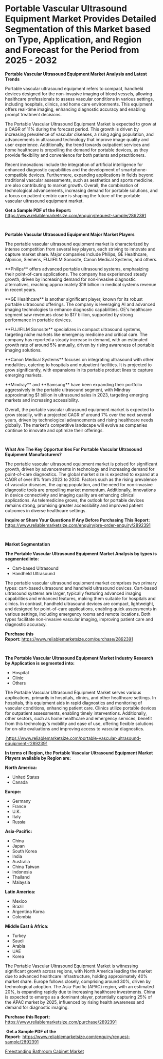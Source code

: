 <p><h1>Portable Vascular Ultrasound Equipment Market Provides Detailed Segmentation of this Market based on Type, Application, and Region and Forecast for the Period from 2025 - 2032</h1></p><p><strong>Portable Vascular Ultrasound Equipment Market Analysis and Latest Trends</strong></p>
<p><p>Portable vascular ultrasound equipment refers to compact, handheld devices designed for the non-invasive imaging of blood vessels, allowing healthcare professionals to assess vascular conditions in various settings, including hospitals, clinics, and home care environments. This equipment offers real-time imaging, enhancing diagnostic accuracy and enabling prompt treatment decisions.</p><p>The Portable Vascular Ultrasound Equipment Market is expected to grow at a CAGR of 11% during the forecast period. This growth is driven by increasing prevalence of vascular diseases, a rising aging population, and advancements in ultrasound technology that improve image quality and user experience. Additionally, the trend towards outpatient services and home healthcare is propelling the demand for portable devices, as they provide flexibility and convenience for both patients and practitioners.</p><p>Recent innovations include the integration of artificial intelligence for enhanced diagnostic capabilities and the development of smartphone-compatible devices. Furthermore, expanding applications in fields beyond traditional vascular assessments, such as aesthetics and sports medicine, are also contributing to market growth. Overall, the combination of technological advancements, increasing demand for portable solutions, and a focus on patient-centric care is shaping the future of the portable vascular ultrasound equipment market.</p></p>
<p><strong>Get a Sample PDF of the Report:&nbsp;</strong> <a href="https://www.reliablemarketsize.com/enquiry/request-sample/2892391?utm_campaign=3386&utm_medium=2&utm_source=Github&utm_content=ia&utm_term=15032025&utm_id=portable-vascular-ultrasound-equipment">https://www.reliablemarketsize.com/enquiry/request-sample/2892391</a></p>
<p>&nbsp;</p>
<p><strong>Portable Vascular Ultrasound Equipment Major Market Players</strong></p>
<p><p>The portable vascular ultrasound equipment market is characterized by intense competition from several key players, each striving to innovate and capture market share. Major companies include Philips, GE Healthcare, Alpinion, Siemens, FUJIFILM Sonosite, Canon Medical Systems, and others. </p><p>**Philips** offers advanced portable ultrasound systems, emphasizing their point-of-care applications. The company has experienced steady growth, driven by increasing demand for non-invasive diagnostic alternatives, reaching approximately $19 billion in medical systems revenue in recent years.</p><p>**GE Healthcare** is another significant player, known for its robust portable ultrasound offerings. The company is leveraging AI and advanced imaging technologies to enhance diagnostic capabilities. GE's healthcare segment saw revenues close to $17 billion, supported by strong performance in portable devices.</p><p>**FUJIFILM Sonosite** specializes in compact ultrasound systems, targeting niche markets like emergency medicine and critical care. The company has reported a steady increase in demand, with an estimated growth rate of around 5% annually, driven by rising awareness of portable imaging solutions.</p><p>**Canon Medical Systems** focuses on integrating ultrasound with other modalities, catering to hospitals and outpatient facilities. It is projected to grow significantly, with expansions in its portable product lines to capture emerging markets.</p><p>**Mindray** and **Samsung** have been expanding their portfolio aggressively in the portable ultrasound segment, with Mindray approximating $1 billion in ultrasound sales in 2023, targeting emerging markets and increasing accessibility.</p><p>Overall, the portable vascular ultrasound equipment market is expected to grow steadily, with a projected CAGR of around 7% over the next several years, driven by technological advancements and rising healthcare needs globally. The market's competitive landscape will evolve as companies continue to innovate and optimize their offerings.</p></p>
<p>&nbsp;</p>
<p><strong>What Are The Key Opportunities For Portable Vascular Ultrasound Equipment Manufacturers?</strong></p>
<p><p>The portable vascular ultrasound equipment market is poised for significant growth, driven by advancements in technology and increasing demand for point-of-care diagnostics. The global market size is expected to expand at a CAGR of over 8% from 2023 to 2030. Factors such as the rising prevalence of vascular diseases, the aging population, and the need for non-invasive diagnostic tools are propelling market momentum. Additionally, innovations in device connectivity and imaging quality are enhancing clinical applications. As telemedicine grows, the outlook for portable devices remains strong, promising greater accessibility and improved patient outcomes in diverse healthcare settings.</p></p>
<p><strong>Inquire or Share Your Questions If Any Before Purchasing This Report:</strong> <a href="https://www.reliablemarketsize.com/enquiry/pre-order-enquiry/2892391?utm_campaign=3386&utm_medium=2&utm_source=Github&utm_content=ia&utm_term=15032025&utm_id=portable-vascular-ultrasound-equipment">https://www.reliablemarketsize.com/enquiry/pre-order-enquiry/2892391</a></p>
<p>&nbsp;</p>
<p><strong>Market Segmentation</strong></p>
<p><strong>The Portable Vascular Ultrasound Equipment Market Analysis by types is segmented into:</strong></p>
<p><ul><li> Cart-based Ultrasound</li><li>Handheld Ultrasound </li></ul></p>
<p><p>The portable vascular ultrasound equipment market comprises two primary types: cart-based ultrasound and handheld ultrasound devices. Cart-based ultrasound systems are larger, typically featuring advanced imaging capabilities and enhanced features, making them suitable for hospitals and clinics. In contrast, handheld ultrasound devices are compact, lightweight, and designed for point-of-care applications, enabling quick assessments in various settings, including emergency rooms and remote locations. Both types facilitate non-invasive vascular imaging, improving patient care and diagnostic accuracy.</p></p>
<p><strong>Purchase this Report:&nbsp;</strong><a href="https://www.reliablemarketsize.com/purchase/2892391?utm_campaign=3386&utm_medium=2&utm_source=Github&utm_content=ia&utm_term=15032025&utm_id=portable-vascular-ultrasound-equipment">https://www.reliablemarketsize.com/purchase/2892391</a></p>
<p>&nbsp;</p>
<p><strong>The Portable Vascular Ultrasound Equipment Market Industry Research by Application is segmented into:</strong></p>
<p><ul><li> Hospital</li><li>Clinic</li><li>Others </li></ul></p>
<p><p>The Portable Vascular Ultrasound Equipment Market serves various applications, primarily in hospitals, clinics, and other healthcare settings. In hospitals, this equipment aids in rapid diagnostics and monitoring of vascular conditions, enhancing patient care. Clinics utilize portable devices for outpatient assessments, enabling timely interventions. Additionally, other sectors, such as home healthcare and emergency services, benefit from this technology's mobility and ease of use, offering flexible solutions for on-site evaluations and improving access to vascular diagnostics.</p></p>
<p><a href="https://www.reliablemarketsize.com/portable-vascular-ultrasound-equipment-r2892391?utm_campaign=3386&utm_medium=2&utm_source=Github&utm_content=ia&utm_term=15032025&utm_id=portable-vascular-ultrasound-equipment">&nbsp;https://www.reliablemarketsize.com/portable-vascular-ultrasound-equipment-r2892391</a></p>
<p><strong>In terms of Region, the Portable Vascular Ultrasound Equipment Market Players available by Region are:</strong></p>
<p>
    <p> <strong> North America: </strong>
        <ul>
            <li>United States</li>
            <li>Canada</li>
        </ul>
        </p> 
    <p> <strong> Europe: </strong>
        <ul>
            <li>Germany</li>
            <li>France</li>
            <li>U.K.</li>
            <li>Italy</li>
            <li>Russia</li>
        </ul>
        </p> 
    <p> <strong> Asia-Pacific: </strong>
        <ul>
            <li>China</li>
            <li>Japan</li>
            <li>South Korea</li>
            <li>India</li>
            <li>Australia</li>
            <li>China Taiwan</li>
            <li>Indonesia</li>
            <li>Thailand</li>
            <li>Malaysia</li>
        </ul>
        </p> 
    <p> <strong> Latin America: </strong>
        <ul>
            <li>Mexico</li>
            <li>Brazil</li>
            <li>Argentina Korea</li>
            <li>Colombia</li>
        </ul>
        </p> 
    <p> <strong> Middle East & Africa: </strong>
        <ul>
            <li>Turkey</li>
            <li>Saudi</li>
            <li>Arabia</li>
            <li>UAE</li>
            <li>Korea</li>
        </ul>
    </p>
    </p>
<p><p>The Portable Vascular Ultrasound Equipment Market is witnessing significant growth across regions, with North America leading the market due to advanced healthcare infrastructure, holding approximately 40% market share. Europe follows closely, comprising around 30%, driven by technological adoption. The Asia-Pacific (APAC) region, with an estimated 20%, is expanding rapidly due to increasing healthcare investments. China is expected to emerge as a dominant player, potentially capturing 25% of the APAC market by 2025, influenced by rising health awareness and demand for diagnostic imaging.</p></p>
<p><strong>Purchase this Report: </strong><a href="https://www.reliablemarketsize.com/purchase/2892391?utm_campaign=3386&utm_medium=2&utm_source=Github&utm_content=ia&utm_term=15032025&utm_id=portable-vascular-ultrasound-equipment">https://www.reliablemarketsize.com/purchase/2892391</a></p>
<p>&nbsp;<strong>Get a Sample PDF of the Report:&nbsp;&nbsp;</strong><a href="https://www.reliablemarketsize.com/enquiry/request-sample/2892391?utm_campaign=3386&utm_medium=2&utm_source=Github&utm_content=ia&utm_term=15032025&utm_id=portable-vascular-ultrasound-equipment">https://www.reliablemarketsize.com/enquiry/request-sample/2892391</a></p>
<p><strong></strong></p>
<p><p><a href="https://github.com/lefiobakali/Market-Research-Report-List-1/blob/main/freestanding-bathroom-cabinet-market.md?utm_campaign=3386&utm_medium=2&utm_source=Github&utm_content=ia&utm_term=15032025&utm_id=portable-vascular-ultrasound-equipment">Freestanding Bathroom Cabinet Market</a></p></p>